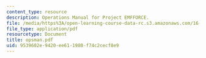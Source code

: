 ```yaml
---
content_type: resource
description: Operations Manual for Project EMFFORCE.
file: /media/https%3A/open-learning-course-data-rc.s3.amazonaws.com/16-83x-space-systems-engineering-spring-2002-spring-2003/9539602e9420ee611980f74c2cecf8e9_opsman.pdf
file_type: application/pdf
resourcetype: Document
title: opsman.pdf
uid: 9539602e-9420-ee61-1980-f74c2cecf8e9
---
```


